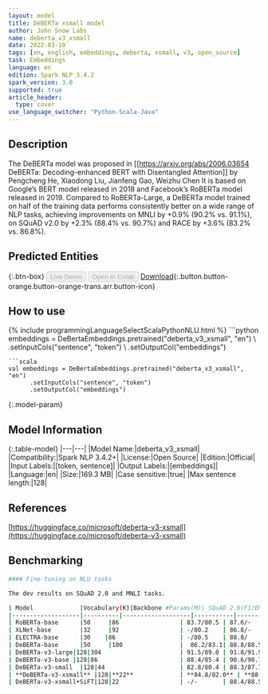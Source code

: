 ```yaml
---
layout: model
title: DeBERTa xsmall model
author: John Snow Labs
name: deberta_v3_xsmall
date: 2022-03-10
tags: [en, english, embeddings, deberta, xsmall, v3, open_source]
task: Embeddings
language: en
edition: Spark NLP 3.4.2
spark_version: 3.0
supported: true
article_header:
  type: cover
use_language_switcher: "Python-Scala-Java"
---
```


## Description

The DeBERTa model was proposed in [[https://arxiv.org/abs/2006.03654 DeBERTa: Decoding-enhanced BERT with Disentangled Attention]] by Pengcheng He, Xiaodong Liu, Jianfeng Gao, Weizhu Chen It is based on Google’s BERT model released in 2018 and Facebook’s RoBERTa model released in 2019. Compared to RoBERTa-Large, a DeBERTa model trained on half of the training data performs consistently better on a wide range of NLP tasks, achieving improvements on MNLI by +0.9% (90.2% vs. 91.1%), on SQuAD v2.0 by +2.3% (88.4% vs. 90.7%) and RACE by +3.6% (83.2% vs. 86.8%).

## Predicted Entities



{:.btn-box}
<button class="button button-orange" disabled>Live Demo</button>
<button class="button button-orange" disabled>Open in Colab</button>
[Download](https://s3.amazonaws.com/auxdata.johnsnowlabs.com/public/models/deberta_v3_xsmall_en_3.4.2_3.0_1646908120895.zip){:.button.button-orange.button-orange-trans.arr.button-icon}

## How to use



<div class="tabs-box" markdown="1">
{% include programmingLanguageSelectScalaPythonNLU.html %}
```python
embeddings = DeBertaEmbeddings.pretrained("deberta_v3_xsmall", "en") \
      .setInputCols("sentence", "token") \
      .setOutputCol("embeddings")

```
```scala
val embeddings = DeBertaEmbeddings.pretrained("deberta_v3_xsmall", "en")
      .setInputCols("sentence", "token")
      .setOutputCol("embeddings")

```
</div>

{:.model-param}
## Model Information

{:.table-model}
|---|---|
|Model Name:|deberta_v3_xsmall|
|Compatibility:|Spark NLP 3.4.2+|
|License:|Open Source|
|Edition:|Official|
|Input Labels:|[token, sentence]|
|Output Labels:|[embeddings]|
|Language:|en|
|Size:|169.3 MB|
|Case sensitive:|true|
|Max sentence length:|128|

## References

[https://huggingface.co/microsoft/deberta-v3-xsmall](https://huggingface.co/microsoft/deberta-v3-xsmall)

## Benchmarking

```bash
#### Fine-tuning on NLU tasks

The dev results on SQuAD 2.0 and MNLI tasks.

| Model             |Vocabulary(K)|Backbone #Params(M)| SQuAD 2.0(F1/EM) | MNLI-m/mm(ACC)|
|-------------------|----------|-------------------|-----------|----------|
| RoBERTa-base      |50     |86                 | 83.7/80.5 | 87.6/-   |
| XLNet-base        |32     |92                 | -/80.2    | 86.8/-   |
| ELECTRA-base      |30    |86                  | -/80.5    | 88.8/    |
| DeBERTa-base      |50     |100                |  86.2/83.1| 88.8/88.5|
| DeBERTa-v3-large|128|304                      | 91.5/89.0 | 91.8/91.9|
| DeBERTa-v3-base |128|86                       | 88.4/85.4 | 90.6/90.7|
| DeBERTa-v3-small  |128|44                     | 82.8/80.4 | 88.3/87.7|
| **DeBERTa-v3-xsmall** |128|**22**             | **84.8/82.0** | **88.1/88.3**|
| DeBERTa-v3-xsmall+SiFT|128|22                 | -/-       | 88.4/88.5|




```